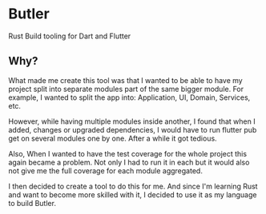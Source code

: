 # Butler

Rust Build tooling for Dart and Flutter

## Why?

What made me create this tool was that I wanted to be able to have my project
 split into separate modules part of the same bigger module. For example, I
  wanted to split the app into: Application, UI, Domain, Services, etc.
  
However, while having multiple modules inside another, I found that when I
 added, changes or upgraded dependencies, I would have to run flutter pub get
  on several modules one by one. After a while it got tedious.
    
Also, When I wanted to have the test coverage for the whole project this
 again became a problem. Not only I had to run it in each but it would also
  not give me the full coverage for each module aggregated.
   
I then decided to create a tool to do this for me. And since I'm learning
 Rust and want to become more skilled with it, I decided to use it as my
  language to build Butler. 